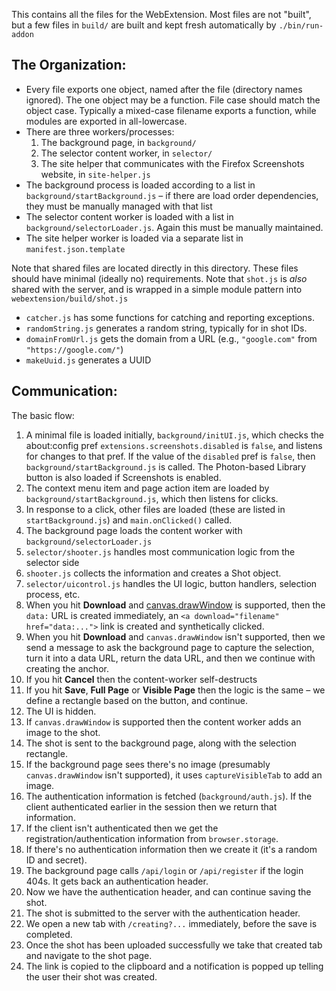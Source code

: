This contains all the files for the WebExtension.  Most files are not "built", but a few files in `build/` are built and kept fresh automatically by `./bin/run-addon`

## The Organization:

- Every file exports one object, named after the file (directory names ignored).  The one object may be a function.  File case should match the object case.  Typically a mixed-case filename exports a function, while modules are exported in all-lowercase.
- There are three workers/processes:
  1. The background page, in `background/`
  2. The selector content worker, in `selector/`
  3. The site helper that communicates with the Firefox Screenshots website, in `site-helper.js`
- The background process is loaded according to a list in `background/startBackground.js` – if there are load order dependencies, they must be manually managed with that list
- The selector content worker is loaded with a list in `background/selectorLoader.js`.  Again this must be manually maintained.
- The site helper worker is loaded via a separate list in `manifest.json.template`

Note that shared files are located directly in this directory.  These files should have minimal (ideally no) requirements.  Note that `shot.js` is *also* shared with the server, and is wrapped in a simple module pattern into `webextension/build/shot.js`

- `catcher.js` has some functions for catching and reporting exceptions.
- `randomString.js` generates a random string, typically for in shot IDs.
- `domainFromUrl.js` gets the domain from a URL (e.g., `"google.com"` from `"https://google.com/"`)
- `makeUuid.js` generates a UUID

## Communication:

The basic flow:

1. A minimal file is loaded initially, `background/initUI.js`, which checks the about:config pref `extensions.screenshots.disabled` is `false`, and listens for changes to that pref. If the value of the `disabled` pref is `false`, then `background/startBackground.js` is called. The Photon-based Library button is also loaded if Screenshots is enabled.
1. The context menu item and page action item are loaded by `background/startBackground.js`, which then listens for clicks.
1. In response to a click, other files are loaded (these are listed in `startBackground.js`) and `main.onClicked()` called.
2. The background page loads the content worker with `background/selectorLoader.js`
3. `selector/shooter.js` handles most communication logic from the selector side
4. `shooter.js` collects the information and creates a Shot object.  
5. `selector/uicontrol.js` handles the UI logic, button handlers, selection process, etc.
6. When you hit **Download** and [canvas.drawWindow](https://developer.mozilla.org/en-US/docs/Web/API/CanvasRenderingContext2D/drawWindow) is supported, then the `data:` URL is created immediately, an `<a download="filename" href="data:...">` link is created and synthetically clicked.
7. When you hit **Download** and `canvas.drawWindow` isn't supported, then we send a message to ask the background page to capture the selection, turn it into a data URL, return the data URL, and then we continue with creating the anchor.
8. If you hit **Cancel** then the content-worker self-destructs
9. If you hit **Save**, **Full Page** or **Visible Page** then the logic is the same – we define a rectangle based on the button, and continue.
10. The UI is hidden.
11. If `canvas.drawWindow` is supported then the content worker adds an image to the shot.
12. The shot is sent to the background page, along with the selection rectangle.
13. If the background page sees there's no image (presumably `canvas.drawWindow` isn't supported), it uses `captureVisibleTab` to add an image.
14. The authentication information is fetched (`background/auth.js`).  If the client authenticated earlier in the session then we return that information.
15. If the client isn't authenticated then we get the registration/authentication information from `browser.storage`.
16. If there's no authentication information then we create it (it's a random ID and secret).
17. The background page calls `/api/login` or `/api/register` if the login 404s.  It gets back an authentication header.
18. Now we have the authentication header, and can continue saving the shot.
19. The shot is submitted to the server with the authentication header.
20. We open a new tab with `/creating?...` immediately, before the save is completed.
21. Once the shot has been uploaded successfully we take that created tab and navigate to the shot page.
22. The link is copied to the clipboard and a notification is popped up telling the user their shot was created.
